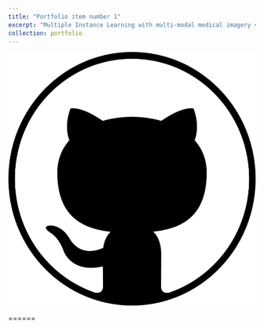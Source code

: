 ```yaml
---
title: "Portfolio item number 1"
excerpt: "Multiple Instance Learning with multi-modal medical imagery <br/><img src='/images/mil_im.png'>"
collection: portfolio
---
```


[![GitHub](/images/GitHub.png)](https://github.com/b-ptiste/dlmi)


======
